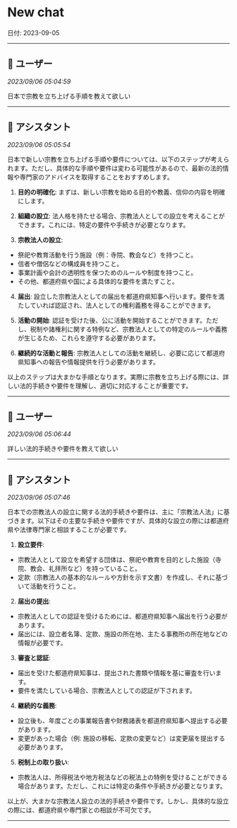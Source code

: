 # New chat

日付: 2023-09-05

---

## 👤 ユーザー
*2023/09/06 05:04:59*

日本で宗教を立ち上げる手順を教えて欲しい

---

## 🤖 アシスタント
*2023/09/06 05:05:54*

日本で新しい宗教を立ち上げる手順や要件については、以下のステップが考えられます。ただし、具体的な手順や要件は変わる可能性があるので、最新の法的情報や専門家のアドバイスを取得することをおすすめします。

1. **目的の明確化**: まずは、新しい宗教を始める目的や教義、信仰の内容を明確にします。

2. **組織の設立**: 法人格を持たせる場合、宗教法人としての設立を考えることができます。これには、特定の要件や手続きが必要となります。

3. **宗教法人の設立**: 
  - 祭祀や教育活動を行う施設（例：寺院、教会など）を持つこと。
  - 信者や僧侶などの構成員を持つこと。
  - 事業計画や会計の透明性を保つためのルールや制度を持つこと。
  - その他、都道府県や国による具体的な要件を満たすこと。

4. **届出**: 設立した宗教法人としての届出を都道府県知事へ行います。要件を満たしていれば認証され、法人としての権利義務を得ることができます。

5. **活動の開始**: 認証を受けた後、公に活動を開始することができます。ただし、税制や諸権利に関する特例など、宗教法人としての特定のルールや義務が生じるため、これらを遵守する必要があります。

6. **継続的な活動と報告**: 宗教法人としての活動を継続し、必要に応じて都道府県知事への報告や情報提供を行う必要があります。

以上のステップは大まかな手順となります。実際に宗教を立ち上げる際には、詳しい法的手続きや要件を理解し、適切に対応することが重要です。

---

## 👤 ユーザー
*2023/09/06 05:06:44*

詳しい法的手続きや要件を教えて欲しい

---

## 🤖 アシスタント
*2023/09/06 05:07:46*

日本での宗教法人の設立に関する法的手続きや要件は、主に「宗教法人法」に基づきます。以下はその主要な手続きや要件ですが、具体的な設立の際には都道府県や法律専門家と相談することが必要です。

1. **設立要件**:
  - 宗教法人として設立を希望する団体は、祭祀や教育を目的とした施設（寺院、教会、礼拝所など）を持っていること。
  - 定款（宗教法人の基本的なルールや方針を示す文書）を作成し、それに基づいて活動を行うこと。

2. **届出の提出**:
  - 宗教法人としての認証を受けるためには、都道府県知事へ届出を行う必要があります。
  - 届出には、設立者名簿、定款、施設の所在地、主たる事務所の所在地などの情報が必要です。

3. **審査と認証**:
  - 届出を受けた都道府県知事は、提出された書類や情報を基に審査を行います。
  - 要件を満たしている場合、宗教法人としての認証が下されます。

4. **継続的な義務**:
  - 設立後も、年度ごとの事業報告書や財務諸表を都道府県知事へ提出する必要があります。
  - 変更があった場合（例: 施設の移転、定款の変更など）は変更届を提出する必要があります。

5. **税制上の取り扱い**:
  - 宗教法人は、所得税法や地方税法などの税法上の特例を受けることができる場合があります。ただし、これには特定の条件や手続きが必要となります。

以上が、大まかな宗教法人設立の法的手続きや要件です。しかし、具体的な設立の際には、都道府県や専門家との相談が不可欠です。

---
